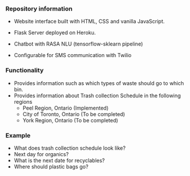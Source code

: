 ### Repository information

* Website interface built with HTML, CSS and vanilla JavaScript.
* Flask Server deployed on Heroku.
* Chatbot with RASA NLU (tensorflow-sklearn pipeline)

* Configurable for SMS communication with Twilio



### Functionality

* Provides information such as which types of waste should go to which bin.
* Provides information about Trash collection Schedule in the following regions
  * Peel Region, Ontario (Implemented)
  * City of Toronto, Ontario (To be completed)
  * York Region, Ontario (To be completed)



### Example

* What does trash collection schedule look like?
* Next day for organics?
* What is the next date for recyclables?
* Where should plastic bags go?

